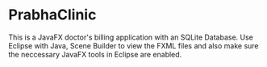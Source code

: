 # PrabhaClinic
This is a JavaFX doctor's billing application with an SQLite Database. 
Use Eclipse with Java, Scene Builder to view the FXML files and also make sure the neccessary JavaFX tools in Eclipse are enabled.
